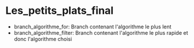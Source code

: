 # Les_petits_plats_final

- branch_algorithme_for: Branch contenant l'algorithme le plus lent
- branch_algorithme_filter: Branch contenant l'algorithme le plus rapide et donc l'algorithme choisi
